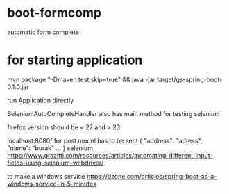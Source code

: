 # boot-formcomp
automatic form complete

# for starting application
mvn package "-Dmaven.test.skip=true" && java -jar target/gs-spring-boot-0.1.0.jar

run Application directly

SeleniumAutoCompleteHandler also has main method for testing selenium

firefox version should be < 27 and > 23.

localhost:8080/
for post model has to be sent
{
	"address": "adress",
	"name": "burak"
	...
}
selenium
https://www.grazitti.com/resources/articles/automating-different-input-fields-using-selenium-webdriver/

to make a windows service
https://dzone.com/articles/spring-boot-as-a-windows-service-in-5-minutes